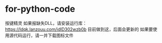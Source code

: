 # for-python-code
按键精灵
如果报缺失DLL，请安装运行库：
https://ldqk.lanzouu.com/idID302wzb0b
目前做到这，后面会更新的
如果要使用源代码运行，请一并下载图标文件
